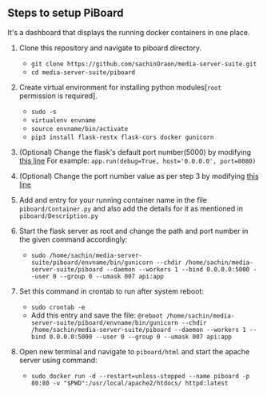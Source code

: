 ## Steps to setup PiBoard
It's a dashboard that displays the running docker containers in one place.

 1. Clone this repository and navigate to piboard directory.
    - `git clone https://github.com/sachinOraon/media-server-suite.git`
    - `cd media-server-suite/piboard`

 2. Create virtual environment for installing python modules[`root` permission is required].
    - `sudo -s`
    - `virtualenv envname`
    - `source envname/bin/activate`
    - `pip3 install flask-restx flask-cors docker gunicorn`

 3. (Optional) Change the flask's default port number(5000) by modifying [this line](https://github.com/sachinOraon/media-server-suite/blob/23e75c96653928b2d4488c542ecfed8a48bc8335/piboard/api.py#L82) For example:
    `app.run(debug=True, host='0.0.0.0', port=8080)`

 4. (Optional) Change the port number value as per step 3 by modifying [this line](https://github.com/sachinOraon/media-server-suite/blob/23e75c96653928b2d4488c542ecfed8a48bc8335/piboard/html/index.html#L102)

 5. Add and entry for your running container name in the file `piboard/Container.py` and also add the details for it as mentioned in `piboard/Description.py`

 6. Start the flask server as root and change the path and port number in the given command accordingly:
    - `sudo /home/sachin/media-server-suite/piboard/envname/bin/gunicorn --chdir /home/sachin/media-server-suite/piboard --daemon --workers 1 --bind 0.0.0.0:5000 --user 0 --group 0 --umask 007 api:app`

 7. Set this command in crontab to run after system reboot:
    - `sudo crontab -e`
    - Add this entry and save the file: `@reboot /home/sachin/media-server-suite/piboard/envname/bin/gunicorn --chdir /home/sachin/media-server-suite/piboard --daemon --workers 1 --bind 0.0.0.0:5000 --user 0 --group 0 --umask 007 api:app`

 8. Open new terminal and navigate to `piboard/html` and start the apache server using command:
    - `sudo docker run -d --restart=unless-stopped --name piboard -p 80:80 -v "$PWD":/usr/local/apache2/htdocs/ httpd:latest`

